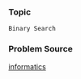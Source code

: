 ### Topic

    Binary Search

### Problem Source

[informatics](http://informatics.mccme.ru/mod/statements/view.php?id=192#1)
